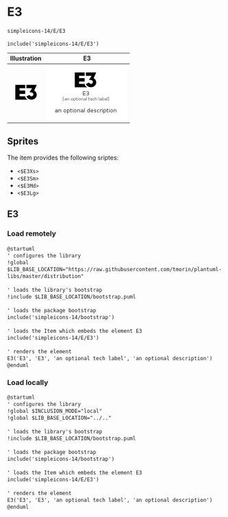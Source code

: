 # E3


```text
simpleicons-14/E/E3
```

```text
include('simpleicons-14/E/E3')
```



| Illustration | E3 |
| :---: | :---: |
| ![illustration for Illustration](../../simpleicons-14/E/E3.png) | ![illustration for E3](../../simpleicons-14/E/E3.Local.png) |



## Sprites
The item provides the following sriptes:

- `<$E3Xs>`
- `<$E3Sm>`
- `<$E3Md>`
- `<$E3Lg>`





## E3

### Load remotely
```plantuml
@startuml
' configures the library
!global $LIB_BASE_LOCATION="https://raw.githubusercontent.com/tmorin/plantuml-libs/master/distribution"

' loads the library's bootstrap
!include $LIB_BASE_LOCATION/bootstrap.puml

' loads the package bootstrap
include('simpleicons-14/bootstrap')

' loads the Item which embeds the element E3
include('simpleicons-14/E/E3')

' renders the element
E3('E3', 'E3', 'an optional tech label', 'an optional description')
@enduml
```

### Load locally
```plantuml
@startuml
' configures the library
!global $INCLUSION_MODE="local"
!global $LIB_BASE_LOCATION="../.."

' loads the library's bootstrap
!include $LIB_BASE_LOCATION/bootstrap.puml

' loads the package bootstrap
include('simpleicons-14/bootstrap')

' loads the Item which embeds the element E3
include('simpleicons-14/E/E3')

' renders the element
E3('E3', 'E3', 'an optional tech label', 'an optional description')
@enduml
```

